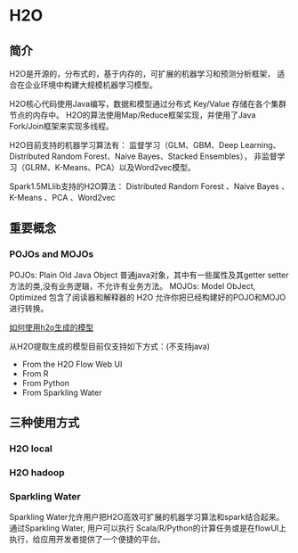 # H2O

## 简介
H2O是开源的，分布式的，基于内存的，可扩展的机器学习和预测分析框架，
适合在企业环境中构建大规模机器学习模型。

H2O核心代码使用Java编写，数据和模型通过分布式 Key/Value 存储在各个集群节点的内存中。
H2O的算法使用Map/Reduce框架实现，并使用了Java Fork/Join框架来实现多线程。

H2O目前支持的机器学习算法有：
监督学习（GLM、GBM、Deep Learning、Distributed Random Forest、Naive Bayes、Stacked Ensembles），
非监督学习（GLRM、K-Means、PCA）以及Word2vec模型。

Spark1.5MLlib支持的H2O算法：
Distributed Random Forest 、Naive Bayes 、 K-Means 、PCA 、Word2vec


## 重要概念

### POJOs and  MOJOs
POJOs: Plain Old Java Object  普通java对象，其中有一些属性及其getter setter方法的类,没有业务逻辑，不允许有业务方法。
MOJOs: Model ObJect, Optimized  包含了阅读器和解释器的
H2O 允许你把已经构建好的POJO和MOJO进行转换。

[如何使用h2o生成的模型](http://docs.h2o.ai/h2o/latest-stable/h2o-genmodel/javadoc/index.html)

从H2O提取生成的模型目前仅支持如下方式：(不支持java)
* From the H2O Flow Web UI
* From R
* From Python
* From Sparkling Water



## 三种使用方式

### H2O local


### H2O hadoop 


### Sparkling Water  
Sparkling Water允许用户把H2O高效可扩展的机器学习算法和spark结合起来。通过Sparkling Water,
用户可以执行 Scala/R/Python的计算任务或是在flowUI上执行，给应用开发者提供了一个便捷的平台。

